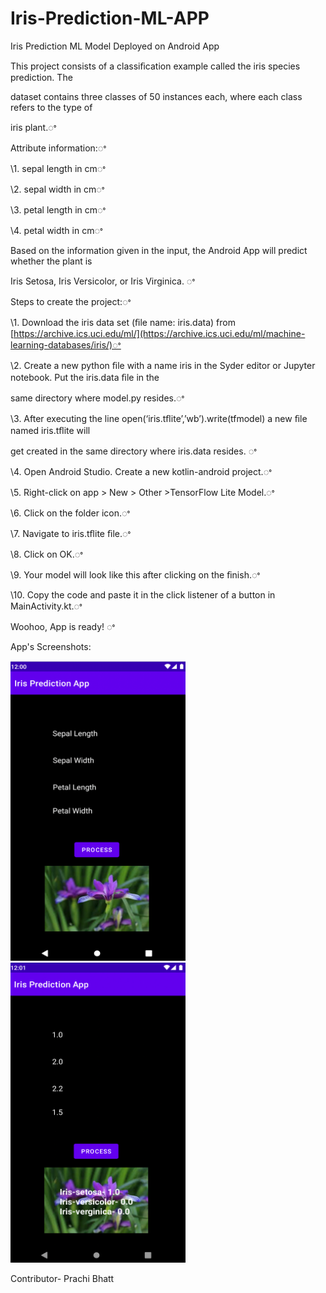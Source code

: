 # Iris-Prediction-ML-APP

Iris Prediction ML Model Deployed on Android App

This project consists of a classiﬁcation example called the iris species prediction. The

dataset contains three classes of 50 instances each, where each class refers to the type of

iris plant.ꢀ

Attribute information:ꢀ

\1. sepal length in cmꢀ

\2. sepal width in cmꢀ

\3. petal length in cmꢀ

\4. petal width in cmꢀ


Based on the information given in the input, the Android App will predict whether the plant is

Iris Setosa, Iris Versicolor, or Iris Virginica. ꢀ

Steps to create the project:ꢀ

\1. Download the iris data set (ﬁle name: iris.data) from [https://archive.ics.uci.edu/ml/](https://archive.ics.uci.edu/ml/machine-learning-databases/iris/)ꢀ

\2. Create a new python ﬁle with a name iris in the Syder editor or Jupyter notebook. Put the iris.data ﬁle in the

same directory where model.py resides.ꢀ

\3. After executing the line open(‘iris.tﬂite’,’wb’).write(tfmodel) a new ﬁle named iris.tﬂite will

get created in the same directory where iris.data resides. ꢀ

\4. Open Android Studio. Create a new kotlin-android project.ꢀ

\5. Right-click on app > New > Other >TensorFlow Lite Model.ꢀ

\6. Click on the folder icon.ꢀ

\7. Navigate to iris.tﬂite ﬁle.ꢀ

\8. Click on OK.ꢀ

\9. Your model will look like this after clicking on the ﬁnish.ꢀ

\10. Copy the code and paste it in the click listener of a button in MainActivity.kt.ꢀ

Woohoo, App is ready! ꢀ

App's Screenshots:


<img src="App's Screenshots/Iris Prediction App img1.png" width="280" height="480">
<img src="App's Screenshots/Iris Prediction App img2.png" width="280" height="480">


Contributor- Prachi Bhatt
